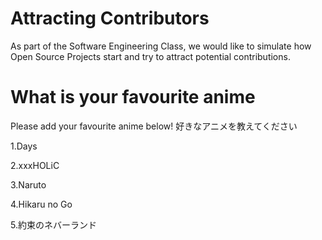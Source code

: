 # Attracting Contributors
As part of the Software Engineering Class, we would like to simulate how Open Source Projects start and try to attract potential contributions.

# What is your favourite anime 
Please add your favourite anime below!
好きなアニメを教えてください

1.Days

2.xxxHOLiC

3.Naruto

4.Hikaru no Go

5.約束のネバーランド
